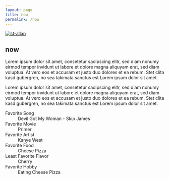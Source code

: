 ```yaml
---
layout: page
title: now
permalink: /now
---
```

<article class="pa3 pa5-ns mw7 center">
  <div>
    <a href="https://www.codeabbey.com/index/user_profile/st-allan">
      <img src="https://www.codeabbey.com/index/user_banner/st-allan.png" alt="st-allan"/>
    </a>
  </div>
  <div>
    <h1 class="dark-gray f5 f4-l mt0">now</h1>
    <p class="f6 f5-l lh-copy">
      Lorem ipsum dolor sit amet, consetetur sadipscing elitr, sed diam nonumy eirmod
      tempor invidunt ut labore et dolore magna aliquyam erat, sed diam voluptua. At
      vero eos et accusam et justo duo dolores et ea rebum. Stet clita kasd gubergren,
      no sea takimata sanctus est Lorem ipsum dolor sit amet.
    </p>
    <p class="f6 f5-l lh-copy">
      Lorem ipsum dolor sit amet, consetetur sadipscing elitr, sed diam nonumy eirmod
      tempor invidunt ut labore et dolore magna aliquyam erat, sed diam voluptua. At
      vero eos et accusam et justo duo dolores et ea rebum. Stet clita kasd gubergren,
      no sea takimata sanctus est Lorem ipsum dolor sit amet.
    </p>
    <dl class="lh-title pa4 mt0">
      <dt class="f6 b">Favorite Song</dt>
      <dd class="f6 ml0">Devil Got My Woman - Skip James</dd>
      <dt class="f6 b mt2">Favorite Movie</dt>
      <dd class="f6 ml0">Primer</dd>
      <dt class="f6 b mt2">Favorite Artist</dt>
      <dd class="f6 ml0">Kanye West</dd>
      <dt class="f6 b mt2">Favorite Food</dt>
      <dd class="f6 ml0">Cheese Pizza</dd>
      <dt class="f6 b mt2">Least Favorite Flavor</dt>
      <dd class="f6 ml0">Cherry</dd>
      <dt class="f6 b mt2">Favorite Hobby</dt>
      <dd class="f6 ml0">Eating Cheese Pizza</dd>
    </dl>


  </div>
</article>